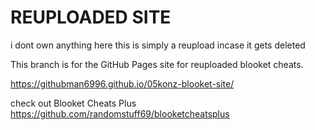 # REUPLOADED SITE
i dont own anything here this is simply a reupload incase it gets deleted


This branch is for the GitHub Pages site for reuploaded blooket cheats.



https://githubman6996.github.io/05konz-blooket-site/

check out Blooket Cheats Plus
https://github.com/randomstuff69/blooketcheatsplus
